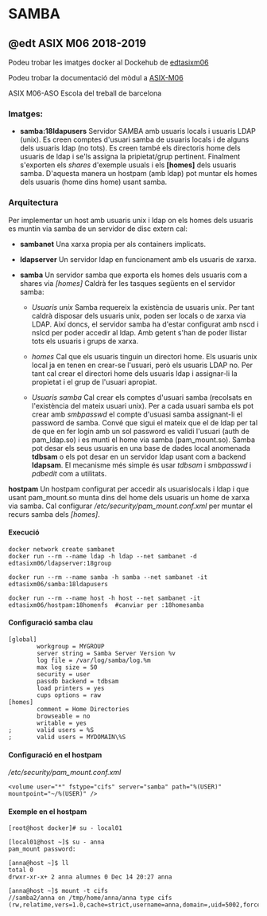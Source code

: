 # SAMBA
## @edt ASIX M06 2018-2019

Podeu trobar les imatges docker al Dockehub de [edtasixm06](https://hub.docker.com/u/edtasixm06/)

Podeu trobar la documentació del mòdul a [ASIX-M06](https://sites.google.com/site/asixm06edt/)


ASIX M06-ASO Escola del treball de barcelona

### Imatges:

* **samba:18ldapusers** Servidor SAMBA amb usuaris locals i usuaris LDAP (unix). 
Es creen comptes d'usuari samba de usuaris locals i de alguns dels usuaris ldap (no tots).
Es creen també els directoris home dels usuaris de ldap i se'ls assigna la pripietat/grup
pertinent.
Finalment s'exporten els *shares* d'exemple usuals i els **[homes]** dels usuaris samba.
D'aquesta manera un hostpam (amb ldap) pot muntar els homes dels usuaris (home dins home) 
usant samba.


### Arquitectura

Per implementar un host amb usuaris unix i ldap on els homes dels usuaris es muntin via samba de un 
servidor de disc extern cal:

  * **sambanet** Una xarxa propia per als containers implicats.

  * **ldapserver** Un servidor ldap en funcionament amb els usuaris de xarxa.

  * **samba** Un servidor samba que exporta els homes dels usuaris com a shares via *[homes]*
Caldrà fer les tasques següents en el servidor samba:

    * *Usuaris unix* Samba requereix la existència de usuaris unix. Per tant caldrà disposar dels usuaris unix,
poden ser locals o de xarxa via LDAP. Així doncs, el servidor samba ha d'estar configurat amb nscd i nslcd per
poder accedir al ldap. Amb getent s'han de poder llistar tots els usuaris i grups de xarxa.

    * *homes* Cal que els usuaris tinguin un directori home. Els usuaris unix local ja en tenen en crear-se
l'usuari, però els usuaris LDAP no. Per tant cal crear el directori home dels usuaris ldap i assignar-li la 
propietat i el grup de l'usuari apropiat.

    * *Usuaris samba* Cal crear els comptes d'usuari samba (recolsats en l'existència del mateix usuari unix).
Per a cada usuari samba els pot crear amb *smbpasswd* el compte d'usuasi samba assignant-li el password de samba.
Convé que sigui el mateix que el de ldap per tal de que en fer login amb un sol password es validi l'usuari (auth de
pam_ldap.so) i es munti el  home via samba (pam_mount.so).
Samba pot desar els seus usuaris en una base de dades local anomenada **tdbsam** o els pot desar en un servidor ldap 
usant com a backend **ldapsam**. El mecanisme més simple és usar *tdbsam* i *smbpasswd* i *pdbedit* com a utilitats.

  **hostpam** Un  hostpam configurat per accedir als usuarislocals i ldap i que usant pam_mount.so
munta dins del home dels usuaris un home de xarxa via samba. Cal configurar */etc/security/pam_mount.conf.xml* 
per muntar el recurs samba dels *[homes]*.



#### Execució

```
docker network create sambanet
docker run --rm --name ldap -h ldap --net sambanet -d edtasixm06/ldapserver:18group

docker run --rm --name samba -h samba --net sambanet -it edtasixm06/samba:18ldapusers 

docker run --rm --name host -h host --net sambanet -it edtasixm06/hostpam:18homenfs  #canviar per :18homesamba
```

#### Configuració samba clau

```
[global]
        workgroup = MYGROUP
        server string = Samba Server Version %v
        log file = /var/log/samba/log.%m
        max log size = 50
        security = user
        passdb backend = tdbsam
        load printers = yes
        cups options = raw
[homes]
        comment = Home Directories
        browseable = no
        writable = yes
;       valid users = %S
;       valid users = MYDOMAIN\%S
```


#### Configuració en el hostpam

*/etc/security/pam_mount.conf.xml*
```
<volume user="*" fstype="cifs" server="samba" path="%(USER)"  mountpoint="~/%(USER)" />

```

#### Exemple en el hostpam
```
[root@host docker]# su - local01

[local01@host ~]$ su - anna
pam_mount password:

[anna@host ~]$ ll
total 0
drwxr-xr-x+ 2 anna alumnes 0 Dec 14 20:27 anna

[anna@host ~]$ mount -t cifs
//samba2/anna on /tmp/home/anna/anna type cifs (rw,relatime,vers=1.0,cache=strict,username=anna,domain=,uid=5002,forceuid,gid=600,forcegid,addr=172.21.0.2,unix,posixpaths,serverino,mapposix,acl,rsize=1048576,wsize=65536,echo_interval=60,actimeo=1)
```

